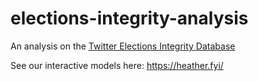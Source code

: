 # elections-integrity-analysis
An analysis on the [Twitter Elections Integrity Database](https://about.twitter.com/en_us/values/elections-integrity.html#data)

See our interactive models here: https://heather.fyi/
